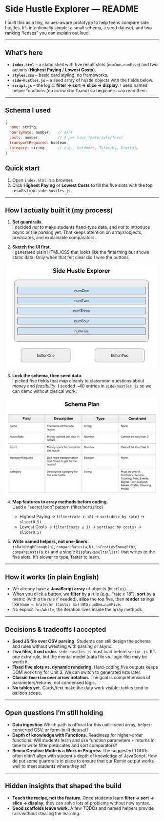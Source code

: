 # Side Hustle Explorer — README

I built this as a tiny, values-aware prototype to help teens compare side hustles. It’s intentionally simple: a small schema, a seed dataset, and two ranking “lenses” you can explain out loud.

---

## What’s here

- **`index.html`** – a static shell with five result slots (`numOne…numFive`) and two actions (**Highest Paying** / **Lowest Costs**).
- **`styles.css`** – basic card styling; no frameworks.
- **`side-hustles.js`** – a seed array of hustle objects with the fields below.
- **`script.js`** – the logic: **filter → sort → slice → display**. I used named helper functions (no arrow shorthand) so beginners can read them.

---

## Schema I used

```js
{
  name: string,
  hourlyRate: number,   // $/hr
  costs: number,        // $ per hour (materials/fees)
  transportRequired: boolean,
  category: string      // e.g., Outdoors, Tutoring, Digital…
}
```

## Quick start

1. Open `index.html` in a browser.  
2. Click **Highest Paying** or **Lowest Costs** to fill the five slots with the top results from `side-hustles.js`.

---

## How I actually built it (my process)

1. **Set guardrails.**  
   I decided *not* to make students hand-type data, and *not* to introduce async or file parsing yet. That keeps attention on arrays/objects, predicates, and explainable comparators.

2. **Sketch the UI first.**  
   I generated plain HTML/CSS that looks like the final thing but shows static data. Only when that felt clear did I wire the buttons.

![Side Hustle Explorer – UI Mock](UI%20Design.png)

3. **Lock the schema, then seed data.**  
   I picked five fields that map cleanly to classroom questions about *money* and *feasibility*. I seeded ~40 entries in `side-hustles.js` so we can demo without clerical work.

![Schema Plan](Schema%20Plan.png)

4. **Map features to array methods before coding.**  
   Used a “secret loop” pattern (filter/sort/slice) 
   - Highest Paying → `filter(rate ≥ 18)` → `sort(desc by rate)` → `slice(0,5)`  
   - Lowest Costs → `filter(costs ≤ 1)` → `sort(asc by costs)` → `slice(0,5)`  
   

6. **Write named helpers, not one-liners.**  
   `isRateHighEnough(h)`, `compareRates(a,b)`, `isCostLowEnough(h)`, `compareCosts(a,b)` and a single `displayResults(list)` that writes to the five slots. It’s slower to type, faster to learn.

---

## How it works (in plain English)

- We already have a **JavaScript array** of objects (`hustles`).  
- When you click a button, we **filter** by a rule (e.g., “rate ≥ 18”), **sort** by a metric (with a tie rule if needed), **slice** the top five, then **render** strings like `Name — $rate/hr (Costs: $x)` into `numOne…numFive`.  
- No explicit `for`/`while`; the iteration lives inside the array methods.

---

## Decisions & tradeoffs I accepted

- **Seed JS file over CSV parsing.** Students can still design the schema and rules without wrestling with parsing or async.  
- **Two files, fixed order.** `side-hustles.js` must load before `script.js`. It’s one extra rule, but the mental model (data file vs. logic file) may be worth it.  
- **Fixed five slots vs. dynamic rendering.** Hard-coding five outputs keeps DOM work tiny for Unit 3. We can switch to generated lists later.  
- **Classic `function` over arrow notation.** The goal is comprehension of parameters/returns, not condensed logic.  
- **No tables yet.** Cards/text make the data work visible; tables tend to balloon scope.

---

## Open questions I’m still holding

- **Data ingestion** Which path is official for this unit—seed array, helper-converted CSV, or form-built dataset? 
- **Depth of knowledge with Functions.** Readiness for higher-order functions: Will students learn and use function parameters + returns in time to write filter predicates and sort comparators?
- **Remix Creative Mode is a Work in Progress** The suggested TODOs often didn't align with student's depth of knowledge of JavaScript. How do put some guardrails in place to ensure that our Remix output works well to meet students where they at?
---

## Hidden insights that shaped the build

- **Teach the recipe, not the feature.** Once students learn **filter → sort → slice → display**, they can solve lots of problems without new syntax.  
- **Good scaffolds leave work.** A few TODOs and named helpers provide rails without stealing the learning.


